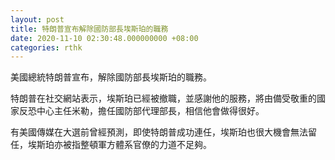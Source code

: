 ```yaml
---
layout: post
title: 特朗普宣布解除國防部長埃斯珀的職務
date: 2020-11-10 02:30:48.000000000 +08:00
categories: rthk
---
```


美國總統特朗普宣布，解除國防部長埃斯珀的職務。

特朗普在社交網站表示，埃斯珀已經被撤職，並感謝他的服務，將由備受敬重的國家反恐中心主任米勒，擔任國防部代理部長，相信他會做得很好。

有美國傳媒在大選前曾經預測，即使特朗普成功連任，埃斯珀也很大機會無法留任，埃斯珀亦被指整頓軍方體系官僚的力道不足夠。

